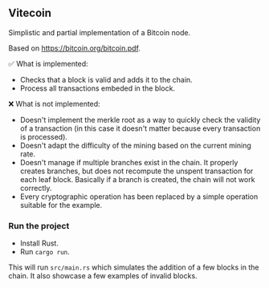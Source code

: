 ## Vitecoin

Simplistic and partial implementation of a Bitcoin node.

Based on https://bitcoin.org/bitcoin.pdf.

✅ What is implemented:

- Checks that a block is valid and adds it to the chain.
- Process all transactions embeded in the block.

❌ What is not implemented:

- Doesn't implement the merkle root as a way to quickly check the validity of a transaction (in this case it doesn't matter because every transaction is processed).
- Doesn't adapt the difficulty of the mining based on the current mining rate.
- Doesn't manage if multiple branches exist in the chain. It properly creates branches, but does not recompute the unspent transaction for each leaf block. Basically if a branch is created, the chain will not work correctly.
- Every cryptographic operation has been replaced by a simple operation suitable for the example.

### Run the project

- Install Rust.
- Run `cargo run`.

This will run `src/main.rs` which simulates the addition of a few blocks in the chain. It also showcase a few examples of invalid blocks.